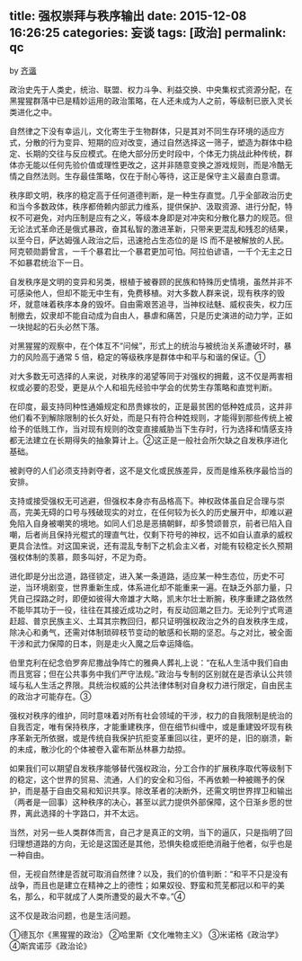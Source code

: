 title: 强权崇拜与秩序输出
date: 2015-12-08 16:26:25
categories: 妄谈
tags: [政治]
permalink: qc
---
by [齐谐](http://caute.net/about/)

政治史先于人类史，统治、联盟、权力斗争、利益交换、中央集权式资源分配，在黑猩猩群落中已是精妙运用的政治策略，在人还未成为人之前，等级制已嵌入灵长类进化之中。

自然律之下没有幸运儿，文化寄生于生物群体，只是其对不同生存环境的适应方式，分散的行为变异、短期的应对改变，通过自然选择这一筛子，塑造为群体中稳定、长期的交往与反应模式。在绝大部分历史时段中，个体无力挑战此种传统，群体亦无能以任何先验价值或理性更改之，这并非随意变换之游戏规则，而是冷酷无情之自然法则。生存最佳策略，仅在于耐心等待，这正是保守主义最直白意谓。
<!--more-->

秩序即文明，秩序的稳定高于任何道德判断，是一种生存直觉。几乎全部政治历史和当今多数政体，秩序都倚赖内部武力维系，提供保护、汲取资源、进行分配，特权不可避免，对内压制是应有之义，等级本身即是对冲突和分散化暴力的规范。但无论法式革命还是俄式暴政，奋其私智的激进革新，只带来更混乱和残忍的结果，以至今日，萨达姆强人政治之后，迅速抢占生态位的是 IS 而不是被解放的人民。阿克顿勋爵曾言，一千个暴君比一个暴君更加可怕。阿拉伯谚语，一千个无主之日不如暴君统治下一日。

自发秩序是文明的变异和另类，根植于被眷顾的民族和特殊历史情境，虽然并非不可感染他人，但却不能无中生有，免费移植。对大多数人群来说，现有秩序的毁坏，就意味着秩序本身的毁坏。自由需艰苦追寻，当神权祛魅、威权丧失，权力压制撤去，奴隶却不能自动成为自由人，暴虐和痛苦，只是历史演进的动力学，正如一块抛起的石头必然下落。

对黑猩猩的观察中，在个体互不“问候”，形式上的统治与被统治关系遭破坏时，暴力的风险高于通常 5 倍，稳定的等级秩序是群体中和平与和谐的保证。①

对大多数无可选择的人来说，对秩序的渴望等同于对强权的拥戴，这不仅是两害相权或必要的忍受，更是从个人和祖先经验中学会的优势生存策略和直觉判断。

在印度，最支持同种性通婚规定和昂贵嫁妆的，正是最贫困的低种姓成员，这并非他们看不到解除限制的长久好处，而是只有符合种姓规则，才能得到那些传统上被给予的低贱工作，当对现有规则的改变直接威胁当下生存时，行为选择和情感支持都无法建立在长期得失的抽象算计上。②这正是一般社会所欠缺之自发秩序进化基础。

被剥夺的人们必须支持剥夺者，这不是文化或民族差异，反而是维系秩序最恰当的安排。

支持或接受强权无可逃避，但强权本身亦有品格高下。神权政体虽自足合理与崇高，完美无碍的口号与残破现实的对立，在任何较为长久的历史展开中，却难以避免陷入自身被嘲笑的境地。如同人们总是恶搞朝鲜，却多赞颂普京，前者已陷入自嘲，后者尚且保持光棍式的理直气壮，仅剩下符号的神权，远不如自认直承的威权更具合法性。对这国来说，还有混乱专制下之机会主义者，对能有较稳定长久预期强权体制的羡慕，颇多叫好，不足为奇。

进化即是分出岔道，路径锁定，进入某一条道路，适应某一种生态位，历史不可逆，当环境剧变，世界重新生成，体系进化却不能重来一遍。在缺乏外部力量，只凭自己探路之时，即便如彼得大帝雄才大略，凯末尔壮士断腕，秩序重建之路依然不能毕其功于一役，往往在其接近成功之时，有反动回潮之巨力。无论列宁式弯道赶超、普京民族主义、土耳其宗教回归，都只证明强权政治之外的自发秩序生成，除决心和勇气，还需对体制琐碎枝节变动的敏感和长期的坚忍。与之对比，被全面干涉和武力保障的日本，则是走火入魔之后幸运降临。

伯里克利在纪念伯罗奔尼撒战争阵亡的雅典人葬礼上说：“在私人生活中我们自由而且宽容；但在公共事务中我们严守法规。”政治与专制的区别就在是否承认公共领域与私人生活之界限。具统治权威的公共法律体制对自身权力进行限定，自由民主的政治才可能存在。③

强权对秩序的维护，同时意味着对所有社会领域的干涉，权力的自我限制是统治的自我否定，唯有保持秩序，才能重建秩序，但在细节纠缠中，或是重建毁坏现有秩序革新无所依据，或是传统自我保护抗拒变革重回以往，更坏的是，旧的崩溃，新的未成，散沙化的个体被卷入霍布斯丛林暴力劫掠。

如果我们可以期望自发秩序能够替代强权政治，分工合作的扩展秩序取代等级制下的稳定，这个世界的贸易、流通，人们的安全和习俗，不再依赖一种被赐予的保护，而是基于自由交易和知识共享。除改革者的决断外，还需文明世界捍卫和输出（两者是一回事）这种秩序的决心，甚至以武力提供外部保障，这个日渐乡愿的世界，离此选择的十字路口，并不太远。

当然，对另一些人类群体而言，自己才是真正的文明，当下的逼仄，只是指明了回归理想道路的方向，无论是这国还是其他，恐惧失稳或拒绝消融于他者，似乎也是一种自由。

但，无视自然律是否就可取消自然律？以及，我们的价值判断：“和平不只是没有战争，而且也是建立在精神之上的德性；如果奴役、野蛮和荒芜都冠以和平的美名，那么，和平就成了人类所遭受的最大不幸。”④

这不仅是政治问题，也是生活问题。

①德瓦尔《黑猩猩的政治》
②哈里斯《文化唯物主义》
③米诺格《政治学》
④斯宾诺莎《政治论》
